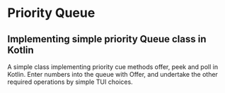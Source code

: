 # Priority Queue
## Implementing simple priority Queue class in Kotlin

A simple class implementing priority cue methods offer, peek and poll in Kotlin. Enter numbers into the queue with Offer, and undertake the other required operations by simple TUI choices.
